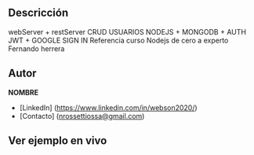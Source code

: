 
## Descricción


webServer + restServer
CRUD USUARIOS NODEJS + MONGODB + AUTH JWT + GOOGLE SIGN IN
Referencia curso Nodejs de cero a experto Fernando herrera



## Autor
**NOMBRE**


* [LinkedIn] (https://www.linkedin.com/in/webson2020/)
* [Contacto] (nrossettiossa@gmail.com)



## Ver ejemplo en vivo









